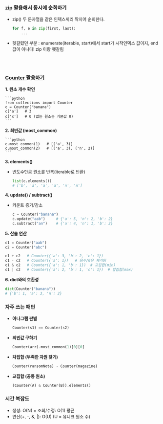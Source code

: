 ### zip 활용해서 동시에 순회하기
-  zip()
    두 문자열을 같은 인덱스끼리 짝지어 순회한다.
    ```python
    for f, e in zip(first, last):
        ...
    ```

- 헷갈렸던 부분 : enumerate(iterable, start)에서 start가 시작인덱스 값이지, end값이 아니다! zip 이랑 헷갈림 


<br><br>

### [Counter 활용하기](https://leetcode.com/problems/ransom-note/?envType=study-plan-v2&envId=top-interview-150)

**1. 원소 개수 확인**

    ```python
    from collections import Counter
    c = Counter("banana")
    c['a']   # 3
    c['x']   # 0 (없는 원소는 기본값 0)
    ```

**2. 최빈값 (most_common)**

    ```python
    c.most_common(1)   # [('a', 3)]
    c.most_common(2)   # [('a', 3), ('n', 2)]
    ```

**3. elements()**
- 빈도수만큼 원소를 반복(iterable로 반환)
    ```python
    list(c.elements())
    # ['b', 'a', 'a', 'a', 'n', 'n']
    ```

**4. update() / subtract()**
- 카운트 증가/감소

    ```python
    c = Counter("banana")
    c.update("aab")     # {'a': 5, 'n': 2, 'b': 2}
    c.subtract("an")    # {'a': 4, 'n': 1, 'b': 2}
    ```


**5. 산술 연산**
```python
c1 = Counter("aab")
c2 = Counter("abc")

c1 + c2   # Counter({'a': 3, 'b': 2, 'c': 1})
c1 - c2   # Counter({'a': 1})   # 음수/0은 제거됨
c1 & c2   # Counter({'a': 1, 'b': 1})  # 교집합(min)
c1 | c2   # Counter({'a': 2, 'b': 1, 'c': 1})  # 합집합(max)
```

**6. dict와의 호환성**
```python
dict(Counter("banana"))  
# {'b': 1, 'a': 3, 'n': 2}
```


### 자주 쓰는 패턴 
- **아나그램 판별**
    ```python
    Counter(s1) == Counter(s2)
    ```

- **최빈값 구하기**
    ```python
    Counter(arr).most_common(1)[0][0]    
    ```

- **차집합 (부족한 자원 찾기)**
    ```python
    Counter(ransomNote) - Counter(magazine)
    ```

- **교집합 (공통 원소)** 
    ```python
    (Counter(A) & Counter(B)).elements()
    ```

### 시간 복잡도
- 생성: O(N)
= 조회/수정: O(1) 평균
- 연산(+, -, &, |): O(U) (U = 유니크 원소 수)
